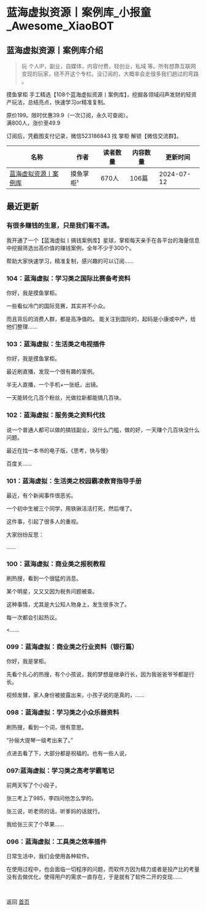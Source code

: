 # 蓝海虚拟资源丨案例库_小报童_Awesome_XiaoBOT

## 蓝海虚拟资源丨案例库介绍
> 玩 个人IP，副业，自媒体，内容付费，轻创业，私域 等。所有想靠互联网变现的玩家，绕不开这个专栏。没订阅的，大概率会走很多我们趟过的弯路 。    
    
摸鱼掌柜 手工精选【108个蓝海虚拟资源丨案例库】，挖掘各领域闷声发财的轻资产玩法，总结亮点，快速学习or精准复制。    
    
原价199。限时优惠39.9（一次订阅，永久可查阅）。    
满800人，涨价至49.9    
    
订阅后，凭截图支付记录，微信523186843 找 掌柜 解锁【微信交流群】。  
  


|名称|作者|读者数量|内容数量|更新时间|
|---|---|---|---|---|
|[蓝海虚拟资源丨案例库](https://xiaobot.net/p/lh23001?refer=9c3f1c95-a052-465a-9902-f6d75080262a)|摸鱼掌柜¹|670人|106篇|2024-07-12|

## 最近更新
### 有很多赚钱的生意，只是我们看不透。

我开通了一个【蓝海虚拟丨搞钱案例库】星球，掌柜每天亲手在各平台的海量信息中挖掘筛选出高价值的赚钱案例，全年不少于300个。

帮助大家快速学习，精准复制，感兴趣的可以订阅......

### 104：蓝海虚拟：学习类之国际比赛备考资料

你好，我是摸鱼掌柜。

一些看似冷门的国际竞赛，其实并不小众。

而且背后的消费人群，都是高净值的。 能关注到国际的，起码是小康或中产，给他们整理......

### 103：蓝海虚拟：生活类之电视插件

你好，我是摸鱼掌柜。

最近刷直播，发现一个很有趣的案例。

半无人直播，一个手机+一张纸，出镜。

一天能转化几百个粉丝，光做拉新都能搞几百块。

### 102：蓝海虚拟：服务类之资料代找

说一个普通人都可以做的搞钱副业，没什么门槛，做的好，一天赚个几百块没什么问题。

最近在找一本书的电子版，《思考，快与慢》

百度关......

### 101：蓝海虚拟：生活类之校园霸凌教育指导手册

最近，有个新闻事件很恶劣。

一个初中生被三个同学，用铁锹活活打死，然后埋了。

这件事，引起了很多人的重视。

大家纷纷反思：

......

### 100：蓝海虚拟：商业类之报税教程

刷热搜，看到一个很猛的消息。

某个明星，又又又因为税务问题被查。

这种事情，尤其是大公知人物身上，发生很多次了。

每一次都会引起热议。

<......

### 099：蓝海虚拟：商业类之行业资料（银行篇）

你好，我是掌柜。

先看个扎心的热搜，有个小孩说，我的梦想是继承行长，因为我爸爸爷爷都是行长。

视频发酵，家人身份被披露出来，小孩子说的是真的，......

### 098：蓝海虚拟：学习类之小众乐器资料

刷热搜，看到一个词，很有意思。

“孙俪大提琴一级考出来了。”

点进去看了下，大部分都是祝福的。也有一些人说，

### 097:蓝海虚拟：学习类之高考学霸笔记

前两天写了个小段子，

张三考上了985，李四问他怎么学的。

张三说，听老师的话，听爹妈的话就行。

我给张三买了个苹果......

### 096：蓝海虚拟：工具类之效率插件

日常生活中，我们会使用各种软件。

在使用过程中，也会面临一切程序的问题，而软件方因为精力或者是投产比的考量没有去做优化，使得用户的需求一直存在，于是就有了软件二开的变现......


<a href="https://github.com/Reno9527/awesome-xiaobot" style="color: white; text-decoration: none;">awesome-xiaobot</a>

返回 [首页](../README.md)
